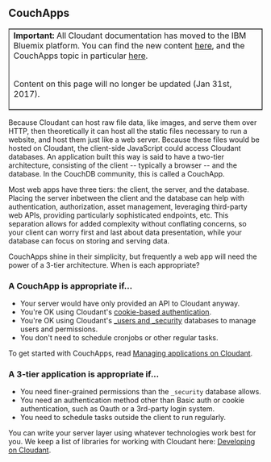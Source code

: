 ## CouchApps

<table border='1'>
<tr>
<td><b>Important:</b> All Cloudant documentation has moved to the IBM Bluemix platform.
You can find the new content
<a href="https://console.ng.bluemix.net/docs/services/Cloudant/index.html">here</a>,
and the CouchApps topic in particular
<a href="https://console.ng.bluemix.net/docs/services/Cloudant/guides/couchapps.html">here</a>.
<br/><br/>
<p>Content on this page will no longer be updated (Jan 31st, 2017).</p>
</td>
</tr>
</table>

Because Cloudant can host raw file data, like images, and serve them
over HTTP, then theoretically it can host all the static files necessary
to run a website, and host them just like a web server. Because these
files would be hosted on Cloudant, the client-side JavaScript could
access Cloudant databases. An application built this way is said to have
a two-tier architecture, consisting of the client -- typically a browser
-- and the database. In the CouchDB community, this is called a
CouchApp.

Most web apps have three tiers: the client, the server, and the
database. Placing the server inbetween the client and the database can
help with authentication, authorization, asset management, leveraging
third-party web APIs, providing particularly sophisticated endpoints,
etc. This separation allows for added complexity without conflating
concerns, so your client can worry first and last about data
presentation, while your database can focus on storing and serving data.

CouchApps shine in their simplicity, but frequently a web app will need
the power of a 3-tier architecture. When is each appropriate?

### A CouchApp is appropriate if...

-   Your server would have only provided an API to Cloudant anyway.
-   You're OK using Cloudant's [cookie-based
    authentication](http://docs.cloudant.com/api/authn.html).
-   You're OK using Cloudant's [\_users and
    \_security](https://cloudant.com/for-developers/faq/auth/) databases
    to manage users and permissions.
-   You don't need to schedule cronjobs or other regular tasks.

To get started with CouchApps, read [Managing applications on
Cloudant](https://cloudant.com/blog/app-management/).

### A 3-tier application is appropriate if...

-   You need finer-grained permissions than the `_security` database
    allows.
-   You need an authentication method other than Basic auth or cookie
    authentication, such as Oauth or a 3rd-party login system.
-   You need to schedule tasks outside the client to run regularly.

You can write your server layer using whatever technologies work best
for you. We keep a list of libraries for working with Cloudant here:
[Developing on
Cloudant](https://cloudant.com/for-developers/faq/development/).
